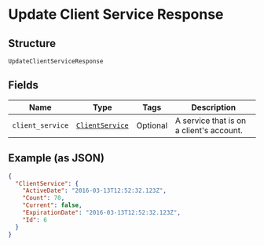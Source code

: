 
# Update Client Service Response

## Structure

`UpdateClientServiceResponse`

## Fields

| Name | Type | Tags | Description |
|  --- | --- | --- | --- |
| `client_service` | [`ClientService`](../../doc/models/client-service.md) | Optional | A service that is on a client's account. |

## Example (as JSON)

```json
{
  "ClientService": {
    "ActiveDate": "2016-03-13T12:52:32.123Z",
    "Count": 70,
    "Current": false,
    "ExpirationDate": "2016-03-13T12:52:32.123Z",
    "Id": 6
  }
}
```

